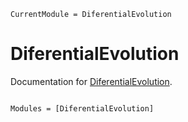 ```@meta
CurrentModule = DiferentialEvolution
```

# DiferentialEvolution

Documentation for [DiferentialEvolution](https://github.com/Urcelay97/DiferentialEvolution.jl).

```@index
```

```@autodocs
Modules = [DiferentialEvolution]
```

